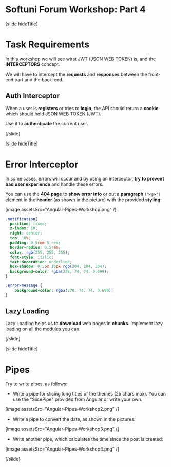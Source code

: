 # Softuni Forum Workshop: Part 4

[slide hideTitle]

# Task Requirements

In this workshop we will see what JWT (JSON WEB TOKEN) is, and the **INTERCEPTORS** concept. 

We will have to intercept the **requests** and **responses** between the front-end part and the back-end. 

## Auth Interceptor

When a user is **registers** or tries to **login**, the API should return a **cookie** which should hold JSON WEB TOKEN (JWT). 

Use it to **authenticate** the current user.

[/slide]

[slide hideTitle]

# Error Interceptor

In some cases, errors will occur and by using an interceptor, **try to prevent bad user experience** and handle these errors. 

You can use the **404 page** to **show error info** or put a **paragraph** `("<p>")` element in the **header** (as shown in the picture) with the provided **styling**:


[image assetsSrc="Angular-Pipes-Workshop.png" /]

```css
.notification{
  position: fixed;
  z-index: 10;
  right: center;
  top: 10%;
  padding: 0.5rem 5 rem;
  border-radius: 0.5rem;
  color: rgb(255, 255, 255);
  font-style: italic;
  text-decoration: underline;
  box-shadow: 0 5px 10px rgb(204, 204, 204);
  background-color: rgba(238, 74, 74, 0.699);
}

.error-message {
    background-color: rgba(238, 74, 74, 0.699);
}

```

## Lazy Loading

Lazy Loading helps us to **download** web pages in **chunks**. Implement lazy loading on all the modules you can.

[/slide]

[slide hideTitle]

# Pipes

Try to write pipes, as follows:

- Write a pipe for slicing long titles of the themes (25 chars max). You can use the "SlicePipe" provided from Angular or write your own.

[image assetsSrc="Angular-Pipes-Workshop2.png" /]

- Write a pipe to convert the date, as shown in the pictures:

[image assetsSrc="Angular-Pipes-Workshop3.png" /]

- Write another pipe, which calculates the time since the post is created:

[image assetsSrc="Angular-Pipes-Workshop4.png" /]

[/slide]




